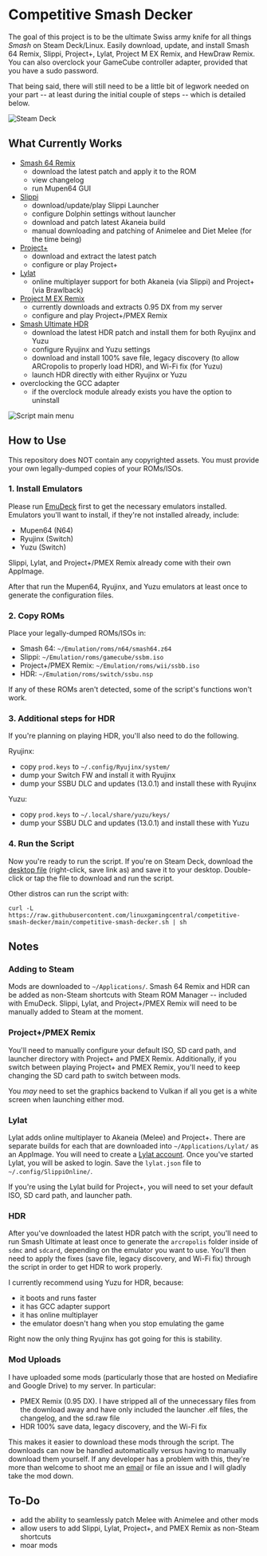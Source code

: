 # Competitive Smash Decker
The goal of this project is to be the ultimate Swiss army knife for all things *Smash* on Steam Deck/Linux. Easily download, update, and install Smash 64 Remix, Slippi, Project+, Lylat, Project M EX Remix, and HewDraw Remix. You can also overclock your GameCube controller adapter, provided that you have a sudo password.

That being said, there will still need to be a little bit of legwork needed on your part -- at least during the initial couple of steps -- which is detailed below.

![Steam Deck](https://i.imgur.com/xELGiPb.jpg)

## What Currently Works
- [Smash 64 Remix](https://github.com/JSsixtyfour/smashremix)
  - download the latest patch and apply it to the ROM
  - view changelog
  - run Mupen64 GUI
- [Slippi](https://github.com/project-slippi/slippi-launcher)
  - download/update/play Slippi Launcher
  - configure Dolphin settings without launcher
  - download and patch latest Akaneia build
  - manual downloading and patching of Animelee and Diet Melee (for the time being)
- [Project+](https://projectplusgame.com/)
  - download and extract the latest patch
  - configure or play Project+
- [Lylat](https://lylat.gg/)
  - online multiplayer support for both Akaneia (via Slippi) and Project+ (via Brawlback)
- [Project M EX Remix](https://linuxgamingcentral.com/posts/how-to-setup-project-m-ex-on-deck/)
  - currently downloads and extracts 0.95 DX from my server
  - configure and play Project+/PMEX Remix
- [Smash Ultimate HDR](https://github.com/HDR-Development/HDR-Releases)
  - download the latest HDR patch and install them for both Ryujinx and Yuzu
  - configure Ryujinx and Yuzu settings
  - download and install 100% save file, legacy discovery (to allow ARCropolis to properly load HDR), and Wi-Fi fix (for Yuzu)
  - launch HDR directly with either Ryujinx or Yuzu
- overclocking the GCC adapter
  - if the overclock module already exists you have the option to uninstall
  
![Script main menu](https://i.imgur.com/pQ8YHov.png)

## How to Use
This repository does NOT contain any copyrighted assets. You must provide your own legally-dumped copies of your ROMs/ISOs.

### 1. Install Emulators
Please run [EmuDeck](https://www.emudeck.com/) first to get the necessary emulators installed. Emulators you'll want to install, if they're not installed already, include:
- Mupen64 (N64)
- Ryujinx (Switch)
- Yuzu (Switch)

Slippi, Lylat, and Project+/PMEX Remix already come with their own AppImage.

After that run the Mupen64, Ryujinx, and Yuzu emulators at least once to generate the configuration files.

### 2. Copy ROMs
Place your legally-dumped ROMs/ISOs in:
- Smash 64: `~/Emulation/roms/n64/smash64.z64`
- Slippi: `~/Emulation/roms/gamecube/ssbm.iso`
- Project+/PMEX Remix: `~/Emulation/roms/wii/ssbb.iso`
- HDR: `~/Emulation/roms/switch/ssbu.nsp`

If any of these ROMs aren't detected, some of the script's functions won't work.

### 3. Additional steps for HDR
If you're planning on playing HDR, you'll also need to do the following.

Ryujinx:
- copy `prod.keys` to `~/.config/Ryujinx/system/`
- dump your Switch FW and install it with Ryujinx
- dump your SSBU DLC and updates (13.0.1) and install these with Ryujinx

Yuzu:
- copy `prod.keys` to `~/.local/share/yuzu/keys/`
- dump your SSBU DLC and updates (13.0.1) and install these with Yuzu

### 4. Run the Script
Now you're ready to run the script. If you're on Steam Deck, download the [desktop file](https://raw.githubusercontent.com/linuxgamingcentral/competitive-smash-decker/main/competitive-smash-decker.desktop) (right-click, save link as) and save it to your desktop. Double-click or tap the file to download and run the script.

Other distros can run the script with:

`curl -L https://raw.githubusercontent.com/linuxgamingcentral/competitive-smash-decker/main/competitive-smash-decker.sh | sh`

## Notes

### Adding to Steam
Mods are downloaded to `~/Applications/`. Smash 64 Remix and HDR can be added as non-Steam shortcuts with Steam ROM Manager -- included with EmuDeck. Slippi, Lylat, and Project+/PMEX Remix will need to be manually added to Steam at the moment.

### Project+/PMEX Remix
You'll need to manually configure your default ISO, SD card path, and launcher directory with Project+ and PMEX Remix. Additionally, if you switch between playing Project+ and PMEX Remix, you'll need to keep changing the SD card path to switch between mods.

You *may* need to set the graphics backend to Vulkan if all you get is a white screen when launching either mod.

### Lylat
Lylat adds online multiplayer to Akaneia (Melee) and Project+. There are separate builds for each that are downloaded into `~/Applications/Lylat/` as an AppImage. You will need to create a [Lylat account](https://lylat.gg/). Once you've started Lylat, you will be asked to login. Save the `lylat.json` file to `~/.config/SlippiOnline/`.

If you're using the Lylat build for Project+, you will need to set your default ISO, SD card path, and launcher path.

### HDR
After you've downloaded the latest HDR patch with the script, you'll need to run Smash Ultimate at least once to generate the `arcropolis` folder inside of `sdmc` and `sdcard`, depending on the emulator you want to use. You'll then need to apply the fixes (save file, legacy discovery, and Wi-Fi fix) through the script in order to get HDR to work properly.

I currently recommend using Yuzu for HDR, because:
- it boots and runs faster
- it has GCC adapter support
- it has online multiplayer
- the emulator doesn't hang when you stop emulating the game

Right now the only thing Ryujinx has got going for this is stability.

### Mod Uploads
I have uploaded some mods (particularly those that are hosted on Mediafire and Google Drive) to my server. In particular:
- PMEX Remix (0.95 DX). I have stripped all of the unnecessary files from the download away and have only included the launcher .elf files, the changelog, and the sd.raw file
- HDR 100% save data, legacy discovery, and the Wi-Fi fix

This makes it easier to download these mods through the script. The downloads can now be handled automatically versus having to manually download them yourself. If any developer has a problem with this, they're more than welcome to shoot me an [email](mailto:contact@linuxgamingcentral.com) or file an issue and I will gladly take the mod down.

## To-Do
- add the ability to seamlessly patch Melee with Animelee and other mods
- allow users to add Slippi, Lylat, Project+, and PMEX Remix as non-Steam shortcuts
- moar mods

